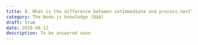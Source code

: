 ```yaml
---
title: 8. What is the difference between setImmediate and process.nextTick?
category: The Node.js knowledge (Q&A)
draft: true
date: 2018-08-12
description: To be answered soon
---
```

